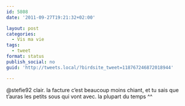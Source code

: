 ```yaml
---
id: 5808
date: '2011-09-27T19:21:32+02:00'

layout: post
categories:
  - Vis ma vie
tags:
  - tweet
format: status
publish_social: no
guid: 'http://tweets.local/?birdsite_tweet=118767246872018944'

---
```


@stefie92 clair. la facture c’est beaucoup moins chiant, et tu sais que t’auras les petits sous qui vont avec. la plupart du temps ^^